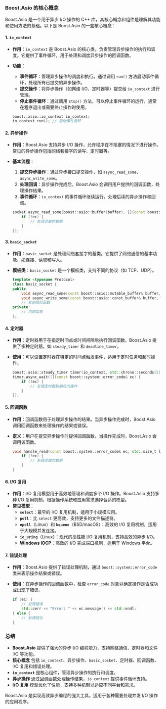 ### Boost.Asio 的核心概念

Boost.Asio 是一个用于异步 I/O 操作的 C++ 库，其核心概念和组件是理解其功能和使用方法的基础。以下是 Boost.Asio 的一些核心概念：

#### 1. **`io_context`**

- **作用**：`io_context` 是 Boost.Asio 的核心类，负责管理异步操作的执行和调度。它提供了事件循环，用于处理和调度异步操作的回调函数。
- **功能**：
  - **事件循环**：管理异步操作的调度和执行。通过调用 `run()` 方法启动事件循环，处理所有已提交的异步操作。
  - **提交操作**：将异步操作（如网络 I/O、定时器等）提交给 `io_context` 进行管理。
  - **停止事件循环**：通过调用 `stop()` 方法，可以停止事件循环的运行，通常在程序退出或需要终止操作时使用。

  ```cpp
  boost::asio::io_context io_context;
  io_context.run(); // 启动事件循环
  ```

#### 2. **异步操作**

- **作用**：Boost.Asio 支持异步 I/O 操作，允许程序在不阻塞的情况下进行操作。常见的异步操作包括网络套接字的读写、定时器等。
- **基本流程**：
  1. **提交异步操作**：通过异步接口提交操作，如 `async_read_some`、`async_write_some`。
  2. **处理回调**：异步操作完成后，Boost.Asio 会调用用户提供的回调函数，处理操作结果。
  3. **事件循环**：`io_context` 的事件循环继续运行，处理后续的异步操作和回调。

  ```cpp
  socket.async_read_some(boost::asio::buffer(buffer), [](const boost::system::error_code& ec, std::size_t length) {
      if (!ec) {
          // 处理读取的数据
      }
  });
  ```

#### 3. **`basic_socket`**

- **作用**：`basic_socket` 是处理网络套接字的基类。它提供了网络通信的基本功能，如连接、读取和写入。
- **模板类**：`basic_socket` 是一个模板类，支持不同的协议（如 TCP、UDP）。

  ```cpp
  template <typename Protocol>
  class basic_socket {
  public:
      void async_read_some(const boost::asio::mutable_buffer& buffer, ReadHandler handler);
      void async_write_some(const boost::asio::const_buffer& buffer, WriteHandler handler);
      // 其他成员函数
  private:
      // 内部实现
  };
  ```

#### 4. **定时器**

- **作用**：定时器用于在指定时间点或时间间隔后执行回调函数。Boost.Asio 提供了多种定时器，如 `steady_timer` 和 `deadline_timer`。
- **使用**：可以设置定时器在特定的时间点触发事件，适用于定时任务和超时操作。

  ```cpp
  boost::asio::steady_timer timer(io_context, std::chrono::seconds(5));
  timer.async_wait([](const boost::system::error_code& ec) {
      if (!ec) {
          // 处理定时器到期后的操作
      }
  });
  ```

#### 5. **回调函数**

- **作用**：回调函数用于处理异步操作的结果。当异步操作完成时，Boost.Asio 调用回调函数来处理操作的结果或错误。
- **定义**：用户在提交异步操作时提供回调函数，当操作完成时，Boost.Asio 会调用该函数。

  ```cpp
  void handle_read(const boost::system::error_code& ec, std::size_t length) {
      if (!ec) {
          // 处理读取的数据
      }
  }
  ```

#### 6. **I/O 复用**

- **作用**：I/O 复用模型用于高效地管理和调度多个 I/O 操作。Boost.Asio 支持多种 I/O 复用机制，根据操作系统和应用需求选择合适的模型。
- **常见模型**：
  - **`select`**：最早的 I/O 复用机制，适用于小规模应用。
  - **`poll`**：比 `select` 更高效，支持更多的文件描述符。
  - **`epoll`**（Linux）和 **`kqueue`**（BSD/macOS）：高效的 I/O 复用机制，适用于大规模并发连接。
  - **`io_uring`**（Linux）：现代的高性能 I/O 复用机制，支持高效的异步 I/O。
  - **Windows IOCP**：高效的 I/O 完成端口机制，适用于 Windows 平台。

#### 7. **错误处理**

- **作用**：Boost.Asio 提供了错误处理机制，通过 `boost::system::error_code` 类来表示操作结果或错误。
- **使用**：在异步操作的回调函数中，检查 `error_code` 对象以确定操作是否成功或出现了错误。

  ```cpp
  if (ec) {
      // 处理错误
      std::cerr << "Error: " << ec.message() << std::endl;
  } else {
      // 处理成功
  }
  ```

### 总结

- **Boost.Asio** 提供了强大的异步 I/O 编程能力，支持网络通信、定时器和文件 I/O 等功能。
- **核心概念** 包括 `io_context`、异步操作、`basic_socket`、定时器、回调函数、I/O 复用和错误处理。
- **`io_context`** 是核心组件，管理异步操作的执行和调度。
- **异步操作** 通过回调函数处理操作结果，`io_context` 提供事件循环支持。
- **I/O 复用** 模型优化了性能，支持多种机制以适应不同平台和需求。

Boost.Asio 是实现高效异步编程的强大工具，适用于各种需要处理并发 I/O 操作的应用程序。